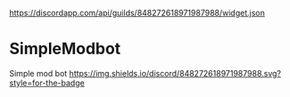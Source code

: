 https://discordapp.com/api/guilds/848272618971987988/widget.json
# SimpleModbot
Simple mod bot
https://img.shields.io/discord/848272618971987988.svg?style=for-the-badge 
